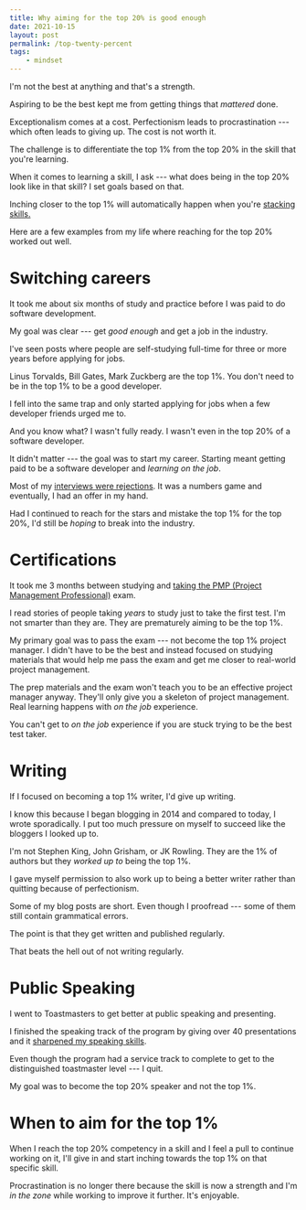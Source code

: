 ```yaml
---
title: Why aiming for the top 20% is good enough
date: 2021-10-15
layout: post
permalink: /top-twenty-percent
tags:
    - mindset
---
```


I'm not the best at anything and that's a strength.

Aspiring to be the best kept me from getting things that *mattered* done.

Exceptionalism comes at a cost. Perfectionism leads to procrastination --- which often leads to giving up. The cost is not worth it.

The challenge is to differentiate the top 1% from the top 20% in the skill that you're learning.

When it comes to learning a skill, I ask --- what does being in the top 20% look like in that skill? I set goals based on that.

Inching closer to the top 1% will automatically happen when you're [stacking skills.](/stacking-skills)

Here are a few examples from my life where reaching for the top 20% worked out well.

# Switching careers
It took me about six months of study and practice before I was paid to do software development.

My goal was clear --- get *good enough* and get a job in the industry.

I've seen posts where people are self-studying full-time for three or more years before applying for jobs.

Linus Torvalds, Bill Gates, Mark Zuckberg are the top 1%. You don't need to be in the top 1% to be a good developer.

I fell into the same trap and only started applying for jobs when a few developer friends urged me to.

And you know what? I wasn't fully ready. I wasn't even in the top 20% of a software developer.

It didn't matter --- the goal was to start my career. Starting  meant getting paid to be a software developer and *learning on the job*.

Most of my [interviews were rejections](/interview-rejections-information). It was a numbers game and eventually, I had an offer in my hand.

Had I continued to reach for the stars and mistake the top 1% for the top 20%, I'd still be *hoping* to break into the industry.

# Certifications

It took me 3 months between studying and [taking the PMP (Project Management Professional)](https://www.nikitakazakov.com/my-pmp-exam-lessons-learned/) exam.

I read stories of people taking *years* to study just to take the first test. I'm not smarter than they are. They are prematurely aiming to be the top 1%.

My primary goal was to pass the exam --- not become the top 1% project manager. I didn't have to be the best and instead focused on studying materials that would help me pass the exam and get me closer to real-world project management.

The prep materials and the exam won't teach you to be an effective project manager anyway. They'll only give you a skeleton of project management. Real learning happens with *on the job* experience.

You can't get to *on the job* experience if you are stuck trying to be the best test taker.

# Writing

If I focused on becoming a top 1% writer, I'd give up writing.

I know this because I began blogging in 2014 and compared to today, I wrote sporadically. I put too much pressure on myself to succeed like the bloggers I looked up to.

I'm not Stephen King, John Grisham, or JK Rowling. They are the 1% of authors but they *worked up to* being the top 1%.

I gave myself permission to also work up to being a better writer rather than quitting because of perfectionism.

Some of my blog posts are short. Even though I proofread --- some of them still contain grammatical errors.

The point is that they get written and published regularly.

That beats the hell out of not writing regularly.

# Public Speaking

I went to Toastmasters to get better at public speaking and presenting.

I finished the speaking track of the program by giving over 40 presentations and it [sharpened my speaking skills](https://www.nikitakazakov.com/why-public-speaking-builds-effective-communication/).

Even though the program had a service track to complete to get to the distinguished toastmaster level --- I quit.

My goal was to become the top 20% speaker and not the top 1%.

# When to aim for the top 1%

When I reach the top 20% competency in a skill and I feel a pull to continue working on it, I'll give in and start inching towards the top 1% on that specific skill.

Procrastination is no longer there because the skill is now a strength and I'm *in the zone* while working to improve it further. It's enjoyable.